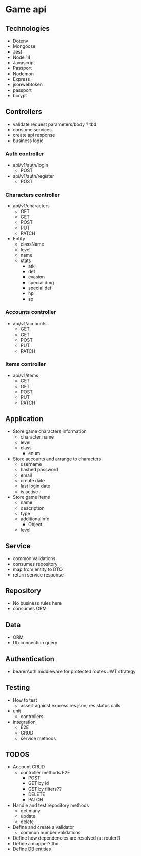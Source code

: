 # Game api

## Technologies

- Dotenv
- Mongoose
- Jest
- Node 14
- Javascript
- Passport
- Nodemon
- Express
- jsonwebtoken
- passport
- bcrypt

## Controllers

- validate request parameters/body ? tbd
- consume services
- create api response
- business logic

### Auth controller

- api/v1/auth/login
  - POST
- api/v1/auth/register
  - POST

### Characters controller

- api/v1/characters
  - GET
  - GET
  - POST
  - PUT
  - PATCH
- Entity
  - className
  - level
  - name
  - stats
    - atk
    - def
    - evasion
    - special dmg
    - special def
    - hp
    - sp

### Accounts controller

- api/v1/accounts
  - GET
  - GET
  - POST
  - PUT
  - PATCH

### Items controller

- api/v1/items
  - GET
  - GET
  - POST
  - PUT
  - PATCH

## Application

- Store game characters information
  - character name
  - level
  - class
    - enum
- Store accounts and arrange to characters
  - username
  - hashed password
  - email
  - create date
  - last login date
  - is active
- Store game items
  - name
  - description
  - type
  - additionalInfo
    - Object
  - level

## Service

- common validations
- consumes repository
- map from entity to DTO
- return service response

## Repository

- No business rules here
- consumes ORM

## Data

- ORM
- Db connection query

## Authentication

- bearerAuth middleware for protected routes JWT strategy

## Testing

- How to test
  - assert against express res.json, res.status calls
- unit
  - controllers
- integration
  - E2E
  - CRUD
  - service methods

## TODOS

- Account CRUD
  - controller methods E2E
    - POST
    - GET by id
    - GET by filters??
    - DELETE
    - PATCH
- Handle and test repository methods
  - get many
  - update
  - delete
- Define and create a validator
  - common number validations
- Define how dependencies are resolved (at router?)
- Define a mapper? tbd
- Define DB entities
